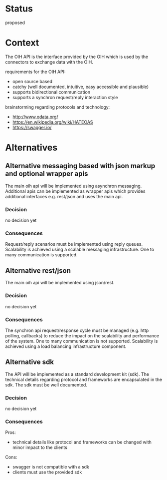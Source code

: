 # Status
proposed

# Context
The OIH API is the interface provided by the OIH which is used by the connectors to exchange data with the OIH.

requirements for the OIH API:
- open source based
- catchy (well documented, intuitive, easy accessible and plausible)
- supports bidirectional communication
- supports a synchron request/reply interaction style

brainstorming regarding protocols and technology:
- http://www.odata.org/
- https://en.wikipedia.org/wiki/HATEOAS
- https://swagger.io/


# Alternatives

## Alternative messaging based with json markup and optional wrapper apis 
The main oih api will be implemented using asynchron messaging.
Additional apis can be implemented as wrapper apis which provides additional interfaces e.g. rest/json and uses the main api.

### Decision
no decision yet

### Consequences
Request/reply scenarios must be implemented using reply queues.
Scalability is achieved using a scalable messaging infrastructure.
One to many communication is supported.


## Alternative rest/json
The main oih api will be implemented using json/rest.

### Decision
no decision yet

### Consequences
The synchron api request/response cycle must be managed (e.g. http polling, callbacks) to reduce the impact on the scalability and performance of the system.
One to many communication is not supported.
Scalability is achieved using a load balancing infrastructure component.


## Alternative sdk
The API will be implemented as a standard development kit (sdk). The technical details regarding protocol and frameworks are encapsulated in the sdk. The sdk must be well documented.

### Decision
no decision yet

### Consequences
Pros:
- technical details like protocol and frameworks can be changed with minor impact to the clients

Cons:
- swagger is not compatible with a sdk
- clients must use the provided sdk

